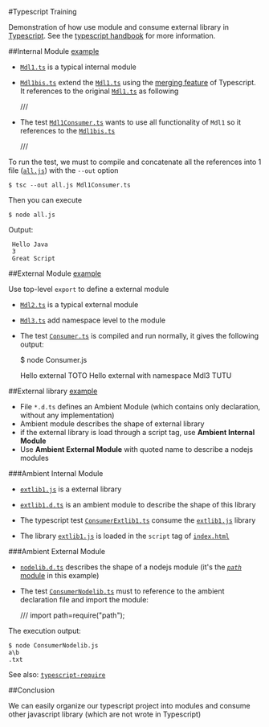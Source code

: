 #Typescript Training

Demonstration of how use module and consume external library in [Typescript](http://www.typescriptlang.org/). See the [typescript handbook](http://www.typescriptlang.org/Handbook#modules) for more information.

##Internal Module [example](/internal-module)

* [`Mdl1.ts`](/internal-module/Mdl1.ts) is a typical internal module
* [`Mdl1bis.ts`](/internal-module/Mdl1bis.ts) extend the [`Mdl1.ts`](/internal-module/Mdl1.ts) using the [merging feature](http://www.typescriptlang.org/Handbook#declaration-merging-merging-modules) of Typescript. It references to the original [`Mdl1.ts`](/internal-module/Mdl1.ts) as following


	///<reference path="Mdl1.ts"/>

* The test [`Mdl1Consumer.ts`](/internal-module/Mdl1Consumer.ts) wants to use all functionality of `Mdl1` so it references to the [`Mdl1bis.ts`](/internal-module/Mdl1bis.ts) 


	///<reference path="Mdl1bis.ts"/>


To run the test, we must to compile and concatenate all the references into 1 file ([`all.js`](/internal-module/all.js)) with the `--out` option

	$ tsc --out all.js Mdl1Consumer.ts

Then you can execute

	$ node all.js

Output:

	 Hello Java
	 3
	 Great Script

##External Module [example](/external-module)

Use top-level `export` to define a external module 

* [`Mdl2.ts`](/external-module/Mdl2.ts) is a typical external module
* [`Mdl3.ts`](/external-module/Mdl3.ts) add namespace level to the module
* The test [`Consumer.ts`](/external-module/Consumer.ts) is compiled and run normally, it gives the following output:


	$ node Consumer.js

	Hello external TOTO
	Hello external with namespace Mdl3 TUTU

##External library [example](/external-library)

* File `*.d.ts` defines an Ambient Module (which contains only declaration, without any implementation)
* Ambient module describes the shape of external library
* if the external library is load through a script tag, use **Ambient Internal Module**
* Use **Ambient External Module** with quoted name to describe a nodejs modules

###Ambient Internal Module

* [`extlib1.js`](/external-library/extlib1.js) is a external library
* [`extlib1.d.ts`](/external-library/extlib1.d.ts) is an ambient module to describe the shape of this library
* The typescript test [`ConsumerExtlib1.ts`](/external-library/ConsumerExtlib1.ts) consume the [`extlib1.js`](/external-library/extlib1.js) library
* The library [`extlib1.js`](/external-library/extlib1.js) is loaded in the `script` tag of [`index.html`](/external-library/index.html)


	<script language="javascript" src="extlib1.js"></script>
 
###Ambient External Module

* [`nodelib.d.ts`](/external-library/nodelib.d.ts) describes the shape of a nodejs module (it's the [*`path`* module](https://nodejs.org/api/path.html) in this example) 
* The test [`ConsumerNodelib.ts`](/external-library/ConsumerNodelib.ts) must to reference to the ambient declaration file and import the module:
 
  
	 ///<reference path="nodelib.d.ts"/>
    import path=require("path");

The execution output:

	$ node ConsumerNodelib.js
    a\b
    .txt

See also: [`typescript-require`](https://github.com/eknkc/typescript-require)

##Conclusion

We can easily organize our typescript project into modules and consume other javascript library (which are not wrote in Typescript)
